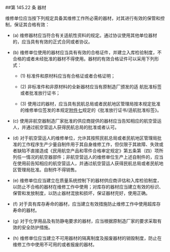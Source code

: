 ##第 145.22 条 器材 

维修单位应当按下列规定具备其维修工作所必需的器材，对其进行有效的保管和控制，保证其合格有效：

- (a) 维修器材应当符合有关适航性资料的规定。通过协议使用其他单位器材的，应当具有有效的正式合同或者协议。

- (b)  维修单位使用的器材应当具有有效的合格证件，并建立入库检验制度，不合格的或者未经批准的器材不得使用。器材的有效合格证件可以采用下列形式：

  + (1)   标准件和原材料应当有合格证或者合格证明；
 
  + (2)   非标准件和非原材料的全新器材应当有原制造厂颁发的适 航批准标签或者批准放行证书；

  + (3)   使用过的器材，应当具有民航总局或者民航地区管理局按本规定批准的维修单位签发的本规定[附件七](暂缺)规定的《批准放行证书/适航批准标签》。

- (c) 使用非航空器制造厂家批准的供应商提供的器材应当告知相应的航空营运人，并通过航空营运人获得民航总局的批准或者认可。

- (d)  对于航空营运人的维修单位，允许其按照民航总局或者民航地区管理局批准的工作程序生产少量自制件用于其自身维修工作，但仅限于其故障、失效或者缺陷不直接造成《民用航空产品和零件合格审定规定》第五条第（四）项所列任一情况的航空器部件；非航空营运人的维修单位生产上述自制件的，应当在使用前告知相应的航空营运人，并通过航空营运人获得民航总局或者民航地区管理局批准。自制件不得销售。

- (e)   维修单位应当建立在质量系统控制下的器材供应商评估和入库检验制度，以防止不合格的器材在维修工作中使用；对库存的器材应当建立有效的标识、保管和发放制度，以防止器材混放和损坏，保证器材完好，使用正确。

- (f) 对于具有库存寿命的器材，应当建立有效措施防止维修工作中使用超库存寿命的器材。

- (g)  对于化学用品及有防静电要求的器材，应当根据原制造厂家的要求采取有效的安全防护措施。

- (h)   维修单位应当建立不可用器材的隔离制度及报废器材的销毁制度，防止在维修工作中使用不可用的或者报废的器材。
